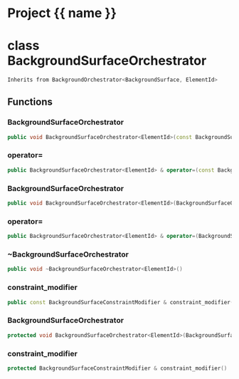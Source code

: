 <script setup>
import {useRoute} from 'vitepress'
const {path} = useRoute()
const tokens = path.split('/')
const words = tokens[2].split('-');
for (let i = 0; i < words.length; i++) {
    words[i] = words[i].charAt(0).toUpperCase() + words[i].slice(1);
    words[i] = words[i].replace('geode', 'Geode')
}
const name = words.join('-');
</script>
# Project {{ name }}

# class BackgroundSurfaceOrchestrator


```cpp
Inherits from BackgroundOrchestrator<BackgroundSurface, ElementId>
```



## Functions

### BackgroundSurfaceOrchestrator

```cpp
public void BackgroundSurfaceOrchestrator<ElementId>(const BackgroundSurfaceOrchestrator<ElementId> & )
```


### operator=

```cpp
public BackgroundSurfaceOrchestrator<ElementId> & operator=(const BackgroundSurfaceOrchestrator<ElementId> & )
```


### BackgroundSurfaceOrchestrator

```cpp
public void BackgroundSurfaceOrchestrator<ElementId>(BackgroundSurfaceOrchestrator<ElementId> && )
```


### operator=

```cpp
public BackgroundSurfaceOrchestrator<ElementId> & operator=(BackgroundSurfaceOrchestrator<ElementId> && )
```


### ~BackgroundSurfaceOrchestrator

```cpp
public void ~BackgroundSurfaceOrchestrator<ElementId>()
```


### constraint_modifier

```cpp
public const BackgroundSurfaceConstraintModifier & constraint_modifier()
```


### BackgroundSurfaceOrchestrator

```cpp
protected void BackgroundSurfaceOrchestrator<ElementId>(BackgroundSurfaceConstraintModifier & constraint_modifier)
```


### constraint_modifier

```cpp
protected BackgroundSurfaceConstraintModifier & constraint_modifier()
```




